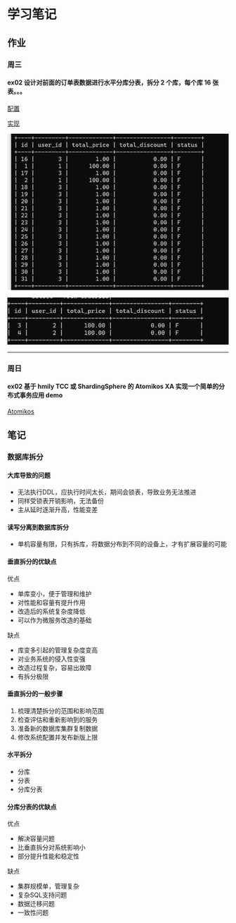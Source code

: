 # 学习笔记

## 作业

### 周三

#### ex02 设计对前面的订单表数据进行水平分库分表，拆分 2 个库，每个库 16 张表。。。

[配置](week08-wed-02/src/main/java/com/alex/homework/week08wed02/config/DataSourceConfiguration.java)

[实现](week08-wed-02/src/main/java/com/alex/homework/week08wed02/Week08Wed02Application.java)

![截图1](2021-03-13-23-03-51.png)

![截图2](2021-03-13-23-06-05.png)

---

### 周日

#### ex02 基于 hmily TCC 或 ShardingSphere 的 Atomikos XA 实现一个简单的分布式事务应用 demo

[Atomikos](week08-sun-02/src/main/java/com/alex/homework/week08sun02/Week08Sun02Application.java) 

## 笔记

### 数据库拆分

#### 大库导致的问题

* 无法执行DDL，应执行时间太长，期间会锁表，导致业务无法推进
* 同样受锁表开销影响，无法备份
* 主从延时逐渐升高，性能变差

#### 读写分离到数据库拆分

* 单机容量有限，只有拆库，将数据分布到不同的设备上，才有扩展容量的可能

#### 垂直拆分的优缺点

优点

* 单库变小，便于管理和维护
* 对性能和容量有提升作用
* 改造后的系统复杂度降低
* 可以作为微服务改造的基础

缺点

* 库变多引起的管理复杂度变高
* 对业务系统的侵入性变强
* 改造过程复杂，容易出故障
* 有拆分极限

#### 垂直拆分的一般步骤

1. 梳理清楚拆分的范围和影响范围
2. 检查评估和重新影响到的服务
3. 准备新的数据库集群复制数据
4. 修改系统配置并发布新版上限

#### 水平拆分

* 分库
* 分表
* 分库分表

#### 分库分表的优缺点

优点

* 解决容量问题
* 比垂直拆分对系统影响小
* 部分提升性能和稳定性

缺点

* 集群规模单，管理复杂
* 复杂SQL支持问题
* 数据迁移问题
* 一致性问题

